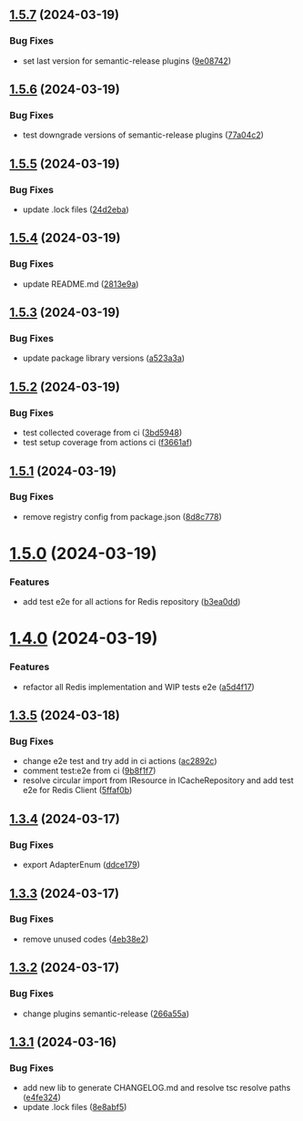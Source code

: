 ## [1.5.7](https://github.com/droplinkme/cache-decorators/compare/v1.5.6...v1.5.7) (2024-03-19)


### Bug Fixes

* set last version for semantic-release plugins ([9e08742](https://github.com/droplinkme/cache-decorators/commit/9e0874255475506e9a7223c9f2108a952b620bd1))

## [1.5.6](https://github.com/droplinkme/cache-decorators/compare/v1.5.5...v1.5.6) (2024-03-19)


### Bug Fixes

* test downgrade versions of semantic-release plugins ([77a04c2](https://github.com/droplinkme/cache-decorators/commit/77a04c25a9b5ddc99fa40960891d9814c8f73d78))

## [1.5.5](https://github.com/droplinkme/cache-decorators/compare/v1.5.4...v1.5.5) (2024-03-19)


### Bug Fixes

* update .lock files ([24d2eba](https://github.com/droplinkme/cache-decorators/commit/24d2ebadf2c546274d30651d655f79302bdec002))

## [1.5.4](https://github.com/droplinkme/cache-decorators/compare/v1.5.3...v1.5.4) (2024-03-19)


### Bug Fixes

* update README.md ([2813e9a](https://github.com/droplinkme/cache-decorators/commit/2813e9a9b96733ab418c76500e98c3b367570835))

## [1.5.3](https://github.com/droplinkme/cache-decorators/compare/v1.5.2...v1.5.3) (2024-03-19)


### Bug Fixes

* update package library versions ([a523a3a](https://github.com/droplinkme/cache-decorators/commit/a523a3ae96dd25f97740cef5feb241be2478483b))

## [1.5.2](https://github.com/droplinkme/cache-decorators/compare/v1.5.1...v1.5.2) (2024-03-19)


### Bug Fixes

* test collected coverage from ci ([3bd5948](https://github.com/droplinkme/cache-decorators/commit/3bd59480a29aad8b8887df0c5d507dce9a635edc))
* test setup coverage from actions ci ([f3661af](https://github.com/droplinkme/cache-decorators/commit/f3661afef87dbdb571c9cb022e2a1c2378c2c3a6))

## [1.5.1](https://github.com/droplinkme/cache-decorators/compare/v1.5.0...v1.5.1) (2024-03-19)


### Bug Fixes

* remove registry config from package.json ([8d8c778](https://github.com/droplinkme/cache-decorators/commit/8d8c778da06618b388f570fa3bd53ee8d1f2ee3c))

# [1.5.0](https://github.com/droplinkme/cache-decorators/compare/v1.4.0...v1.5.0) (2024-03-19)


### Features

* add test e2e for all actions for Redis repository ([b3ea0dd](https://github.com/droplinkme/cache-decorators/commit/b3ea0dd159df8aeae813b5d91c8eff79873876f7))

# [1.4.0](https://github.com/droplinkme/cache-decorators/compare/v1.3.5...v1.4.0) (2024-03-19)


### Features

* refactor all Redis implementation and WIP tests e2e ([a5d4f17](https://github.com/droplinkme/cache-decorators/commit/a5d4f17d4197e84189349d8635dfddd2695a8733))

## [1.3.5](https://github.com/droplinkme/cache-decorators/compare/v1.3.4...v1.3.5) (2024-03-18)


### Bug Fixes

* change e2e test and try add in ci actions ([ac2892c](https://github.com/droplinkme/cache-decorators/commit/ac2892cf112a8259d1ac183fd2541be7dccdc273))
* comment test:e2e from ci ([9b8f1f7](https://github.com/droplinkme/cache-decorators/commit/9b8f1f7365d50f288008989c57c98204769f6c30))
* resolve circular import from IResource in ICacheRepository and add test e2e for Redis Client ([5ffaf0b](https://github.com/droplinkme/cache-decorators/commit/5ffaf0b4937e4bee9c64cc62dd702ed0416b1e55))

## [1.3.4](https://github.com/droplinkme/cache-decorators/compare/v1.3.3...v1.3.4) (2024-03-17)


### Bug Fixes

* export AdapterEnum ([ddce179](https://github.com/droplinkme/cache-decorators/commit/ddce1792b95e0c8b2a11ae7aafc9a4e950b2055b))

## [1.3.3](https://github.com/droplinkme/cache-decorators/compare/v1.3.2...v1.3.3) (2024-03-17)


### Bug Fixes

* remove unused codes ([4eb38e2](https://github.com/droplinkme/cache-decorators/commit/4eb38e2dde9cdb2910afb35470d93ec97540e8dd))

## [1.3.2](https://github.com/droplinkme/cache-decorators/compare/v1.3.1...v1.3.2) (2024-03-17)


### Bug Fixes

* change plugins semantic-release ([266a55a](https://github.com/droplinkme/cache-decorators/commit/266a55a5d4d9c8bedbe765528ca12f46eb9c4805))

## [1.3.1](https://github.com/droplinkme/cache-decorators/compare/v1.3.0...v1.3.1) (2024-03-16)


### Bug Fixes

* add new lib to generate CHANGELOG.md and resolve tsc resolve paths ([e4fe324](https://github.com/droplinkme/cache-decorators/commit/e4fe32463167e708ccee84e821e593ff19ad0b41))
* update .lock files ([8e8abf5](https://github.com/droplinkme/cache-decorators/commit/8e8abf541c07fa93f0830566230a2466cd6242b8))

